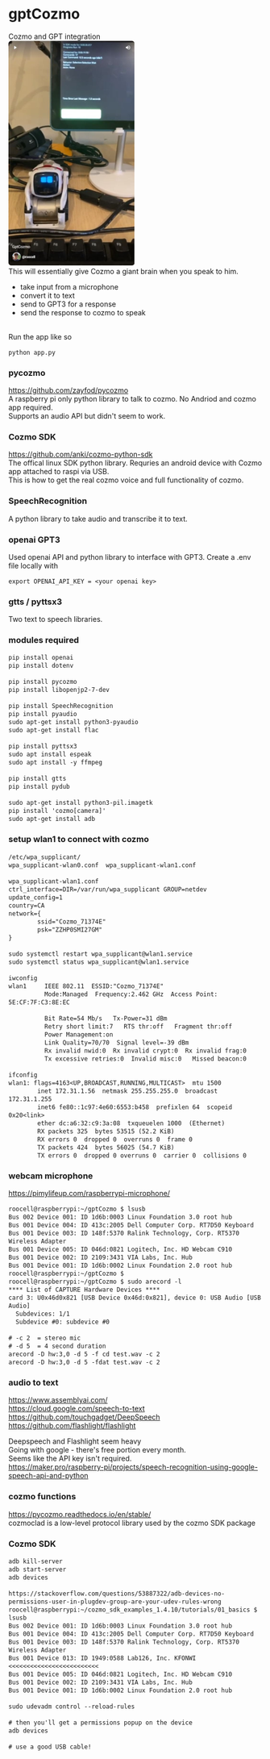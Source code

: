 # gptCozmo
Cozmo and GPT integration<BR>
<a href="https://www.youtube.com/shorts/6NITF2YtEwM"><img src="gptcozmo.jpg" alt="demo" width="250"></a><BR>
This will essentially give Cozmo a giant brain when you speak to him.<BR>
- take input from a microphone<BR>
- convert it to text<BR>
- send to GPT3 for a response<BR>
- send the response to cozmo to speak<BR>
<BR>
Run the app like so <BR>

```
python app.py
```

### pycozmo
https://github.com/zayfod/pycozmo<BR>
A raspberry pi only python library to talk to cozmo. No Andriod and cozmo app required.<BR>
Supports an audio API but didn't seem to work.<BR>

### Cozmo SDK
https://github.com/anki/cozmo-python-sdk<BR>
The offical linux SDK python library. Requries an android device with Cozmo app attached to raspi via USB.<BR>
This is how to get the real cozmo voice and full functionality of cozmo.<BR>

### SpeechRecognition
A python library to take audio and transcribe it to text.

### openai GPT3
Used openai API and python library to interface with GPT3.
Create a .env file locally with 
```
export OPENAI_API_KEY = <your openai key>
```

### gtts / pyttsx3
Two text to speech libraries.


### modules required
```
pip install openai
pip install dotenv

pip install pycozmo
pip install libopenjp2-7-dev

pip install SpeechRecognition
pip install pyaudio
sudo apt-get install python3-pyaudio
sudo apt-get install flac

pip install pyttsx3
sudo apt install espeak
sudo apt install -y ffmpeg

pip install gtts
pip install pydub

sudo apt-get install python3-pil.imagetk
pip install 'cozmo[camera]'
sudo apt-get install adb
```

### setup wlan1 to connect with cozmo
```
/etc/wpa_supplicant/
wpa_supplicant-wlan0.conf  wpa_supplicant-wlan1.conf

wpa_supplicant-wlan1.conf
ctrl_interface=DIR=/var/run/wpa_supplicant GROUP=netdev
update_config=1
country=CA
network={
        ssid="Cozmo_71374E"
        psk="ZZHP0SMI27GM"
}

sudo systemctl restart wpa_supplicant@wlan1.service
sudo systemctl status wpa_supplicant@wlan1.service

iwconfig
wlan1     IEEE 802.11  ESSID:"Cozmo_71374E"
          Mode:Managed  Frequency:2.462 GHz  Access Point: 5E:CF:7F:C3:8E:EC

          Bit Rate=54 Mb/s   Tx-Power=31 dBm
          Retry short limit:7   RTS thr:off   Fragment thr:off
          Power Management:on
          Link Quality=70/70  Signal level=-39 dBm
          Rx invalid nwid:0  Rx invalid crypt:0  Rx invalid frag:0
          Tx excessive retries:0  Invalid misc:0   Missed beacon:0

ifconfig
wlan1: flags=4163<UP,BROADCAST,RUNNING,MULTICAST>  mtu 1500
        inet 172.31.1.56  netmask 255.255.255.0  broadcast 172.31.1.255
        inet6 fe80::1c97:4e60:6553:b458  prefixlen 64  scopeid 0x20<link>
        ether dc:a6:32:c9:3a:08  txqueuelen 1000  (Ethernet)
        RX packets 325  bytes 53515 (52.2 KiB)
        RX errors 0  dropped 0  overruns 0  frame 0
        TX packets 424  bytes 56025 (54.7 KiB)
        TX errors 0  dropped 0 overruns 0  carrier 0  collisions 0
```

### webcam microphone
https://pimylifeup.com/raspberrypi-microphone/
```
roocell@raspberrypi:~/gptCozmo $ lsusb
Bus 002 Device 001: ID 1d6b:0003 Linux Foundation 3.0 root hub
Bus 001 Device 004: ID 413c:2005 Dell Computer Corp. RT7D50 Keyboard
Bus 001 Device 003: ID 148f:5370 Ralink Technology, Corp. RT5370 Wireless Adapter
Bus 001 Device 005: ID 046d:0821 Logitech, Inc. HD Webcam C910
Bus 001 Device 002: ID 2109:3431 VIA Labs, Inc. Hub
Bus 001 Device 001: ID 1d6b:0002 Linux Foundation 2.0 root hub
roocell@raspberrypi:~/gptCozmo $
roocell@raspberrypi:~/gptCozmo $ sudo arecord -l
**** List of CAPTURE Hardware Devices ****
card 3: U0x46d0x821 [USB Device 0x46d:0x821], device 0: USB Audio [USB Audio]
  Subdevices: 1/1
  Subdevice #0: subdevice #0

# -c 2  = stereo mic
# -d 5  = 4 second duration
arecord -D hw:3,0 -d 5 -f cd test.wav -c 2
arecord -D hw:3,0 -d 5 -fdat test.wav -c 2
```

### audio to text
https://www.assemblyai.com/<BR>
https://cloud.google.com/speech-to-text<BR>
https://github.com/touchgadget/DeepSpeech<BR>
https://github.com/flashlight/flashlight<BR>

Deepspeech and Flashlight seem heavy<BR>
Going with google - there's free portion every month.<BR>
Seems like the API key isn't required.<BR>
https://maker.pro/raspberry-pi/projects/speech-recognition-using-google-speech-api-and-python<BR>

### cozmo functions
https://pycozmo.readthedocs.io/en/stable/<BR>
cozmoclad is a low-level protocol library used by the cozmo SDK package<BR>


### Cozmo SDK
```
adb kill-server
adb start-server
adb devices

https://stackoverflow.com/questions/53887322/adb-devices-no-permissions-user-in-plugdev-group-are-your-udev-rules-wrong
roocell@raspberrypi:~/cozmo_sdk_examples_1.4.10/tutorials/01_basics $ lsusb
Bus 002 Device 001: ID 1d6b:0003 Linux Foundation 3.0 root hub
Bus 001 Device 004: ID 413c:2005 Dell Computer Corp. RT7D50 Keyboard
Bus 001 Device 003: ID 148f:5370 Ralink Technology, Corp. RT5370 Wireless Adapter
Bus 001 Device 013: ID 1949:0588 Lab126, Inc. KFONWI <<<<<<<<<<<<<<<<<<<<<<<<<
Bus 001 Device 005: ID 046d:0821 Logitech, Inc. HD Webcam C910
Bus 001 Device 002: ID 2109:3431 VIA Labs, Inc. Hub
Bus 001 Device 001: ID 1d6b:0002 Linux Foundation 2.0 root hub

sudo udevadm control --reload-rules

# then you'll get a permissions popup on the device
adb devices

# use a good USB cable!
```
